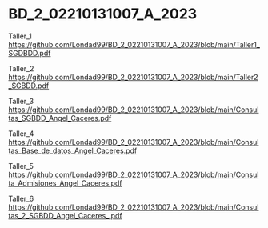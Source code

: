 # BD_2_02210131007_A_2023 
Taller_1 https://github.com/Londad99/BD_2_02210131007_A_2023/blob/main/Taller1_SGDBDD.pdf

Taller_2 https://github.com/Londad99/BD_2_02210131007_A_2023/blob/main/Taller2_SGBDD.pdf

Taller_3 https://github.com/Londad99/BD_2_02210131007_A_2023/blob/main/Consultas_SGBDD_Angel_Caceres.pdf

Taller_4 https://github.com/Londad99/BD_2_02210131007_A_2023/blob/main/Consultas_Base_de_datos_Angel_Caceres.pdf

Taller_5 https://github.com/Londad99/BD_2_02210131007_A_2023/blob/main/Consulta_Admisiones_Angel_Caceres.pdf

Taller_6 https://github.com/Londad99/BD_2_02210131007_A_2023/blob/main/Consultas_2_SGBDD_Angel_Caceres_.pdf
